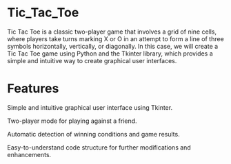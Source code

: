 # Tic_Tac_Toe

Tic Tac Toe is a classic two-player game that involves a grid of nine cells, where players take turns marking X or O in an attempt to form a line of three symbols horizontally, vertically, or diagonally. 
In this case, we will create a Tic Tac Toe game using Python and the Tkinter library, which provides a simple and intuitive way to create graphical user interfaces.

# Features
Simple and intuitive graphical user interface using Tkinter.

Two-player mode for playing against a friend.

Automatic detection of winning conditions and game results.

Easy-to-understand code structure for further modifications and enhancements.
